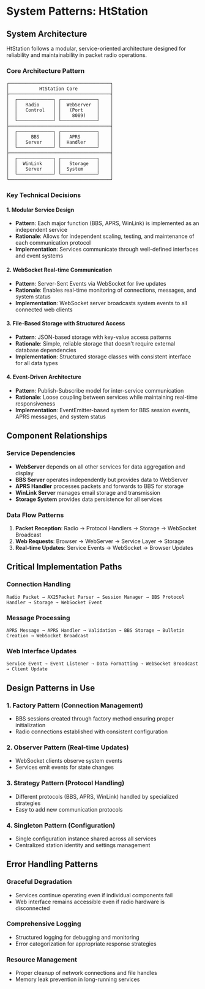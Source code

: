 # System Patterns: HtStation

## System Architecture

HtStation follows a modular, service-oriented architecture designed for reliability and maintainability in packet radio operations.

### Core Architecture Pattern
```
┌─────────────────────────────────────┐
│           HtStation Core            │
├─────────────────────────────────────┤
│  ┌─────────────┐ ┌─────────────┐    │
│  │   Radio     │ │  WebServer  │    │
│  │   Control   │ │   (Port     │    │
│  │             │ │    8089)    │    │
│  └─────────────┘ └─────────────┘    │
├─────────────────────────────────────┤
│  ┌─────────────┐ ┌─────────────┐    │
│  │     BBS     │ │   APRS      │    │
│  │   Server    │ │  Handler    │    │
│  └─────────────┘ └─────────────┘    │
├─────────────────────────────────────┤
│  ┌─────────────┐ ┌─────────────┐    │
│  │  WinLink    │ │   Storage   │    │
│  │   Server    │ │  System     │    │
│  └─────────────┘ └─────────────┘    │
└─────────────────────────────────────┘
```

### Key Technical Decisions

#### 1. Modular Service Design
- **Pattern**: Each major function (BBS, APRS, WinLink) is implemented as an independent service
- **Rationale**: Allows for independent scaling, testing, and maintenance of each communication protocol
- **Implementation**: Services communicate through well-defined interfaces and event systems

#### 2. WebSocket Real-time Communication
- **Pattern**: Server-Sent Events via WebSocket for live updates
- **Rationale**: Enables real-time monitoring of connections, messages, and system status
- **Implementation**: WebSocket server broadcasts system events to all connected web clients

#### 3. File-Based Storage with Structured Access
- **Pattern**: JSON-based storage with key-value access patterns
- **Rationale**: Simple, reliable storage that doesn't require external database dependencies
- **Implementation**: Structured storage classes with consistent interface for all data types

#### 4. Event-Driven Architecture
- **Pattern**: Publish-Subscribe model for inter-service communication
- **Rationale**: Loose coupling between services while maintaining real-time responsiveness
- **Implementation**: EventEmitter-based system for BBS session events, APRS messages, and system status

## Component Relationships

### Service Dependencies
- **WebServer** depends on all other services for data aggregation and display
- **BBS Server** operates independently but provides data to WebServer
- **APRS Handler** processes packets and forwards to BBS for storage
- **WinLink Server** manages email storage and transmission
- **Storage System** provides data persistence for all services

### Data Flow Patterns
1. **Packet Reception**: Radio → Protocol Handlers → Storage → WebSocket Broadcast
2. **Web Requests**: Browser → WebServer → Service Layer → Storage
3. **Real-time Updates**: Service Events → WebSocket → Browser Updates

## Critical Implementation Paths

### Connection Handling
```
Radio Packet → AX25Packet Parser → Session Manager → BBS Protocol Handler → Storage → WebSocket Event
```

### Message Processing
```
APRS Message → APRS Handler → Validation → BBS Storage → Bulletin Creation → WebSocket Broadcast
```

### Web Interface Updates
```
Service Event → Event Listener → Data Formatting → WebSocket Broadcast → Client Update
```

## Design Patterns in Use

### 1. Factory Pattern (Connection Management)
- BBS sessions created through factory method ensuring proper initialization
- Radio connections established with consistent configuration

### 2. Observer Pattern (Real-time Updates)
- WebSocket clients observe system events
- Services emit events for state changes

### 3. Strategy Pattern (Protocol Handling)
- Different protocols (BBS, APRS, WinLink) handled by specialized strategies
- Easy to add new communication protocols

### 4. Singleton Pattern (Configuration)
- Single configuration instance shared across all services
- Centralized station identity and settings management

## Error Handling Patterns

### Graceful Degradation
- Services continue operating even if individual components fail
- Web interface remains accessible even if radio hardware is disconnected

### Comprehensive Logging
- Structured logging for debugging and monitoring
- Error categorization for appropriate response strategies

### Resource Management
- Proper cleanup of network connections and file handles
- Memory leak prevention in long-running services

